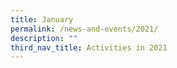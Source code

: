 ```yaml
---
title: January
permalink: /news-and-events/2021/
description: ""
third_nav_title: Activities in 2021
---
```


